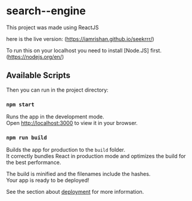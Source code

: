 # search--engine

This project was made using ReactJS

here is the live version: (https://iamrishan.github.io/seekrrr/)

To run this on your localhost you need to install [Node.JS] first.
(https://nodejs.org/en/)

## Available Scripts
Then you can run in the project directory:

### `npm start`

Runs the app in the development mode.\
Open [http://localhost:3000](http://localhost:3000) to view it in your browser.


### `npm run build`

Builds the app for production to the `build` folder.\
It correctly bundles React in production mode and optimizes the build for the best performance.

The build is minified and the filenames include the hashes.\
Your app is ready to be deployed!

See the section about [deployment](https://facebook.github.io/create-react-app/docs/deployment) for more information.
